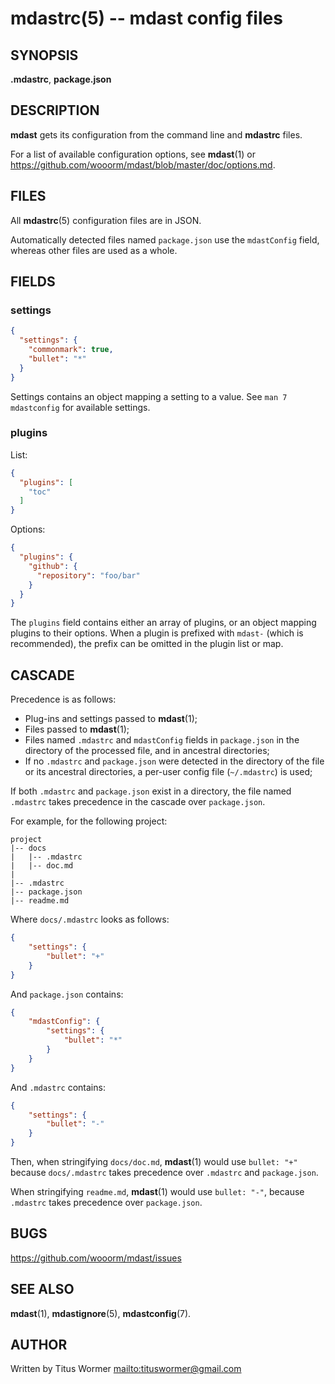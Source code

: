 # mdastrc(5) -- mdast config files

## SYNOPSIS

**.mdastrc**, **package.json**

## DESCRIPTION

**mdast** gets its configuration from the command line and **mdastrc** files.

For a list of available configuration options, see **mdast**(1) or <https://github.com/wooorm/mdast/blob/master/doc/options.md>.

## FILES

All **mdastrc**(5) configuration files are in JSON.

Automatically detected files named `package.json` use the `mdastConfig` field, whereas other files are used as a whole.

## FIELDS

### settings

```json
{
  "settings": {
    "commonmark": true,
    "bullet": "*"
  }
}
```

Settings contains an object mapping a setting to a value.
See `man 7 mdastconfig` for available settings.

### plugins

List:

```json
{
  "plugins": [
    "toc"
  ]
}
```

Options:

```json
{
  "plugins": {
    "github": {
      "repository": "foo/bar"
    }
  }
}
```

The `plugins` field contains either an array of plugins, or an object mapping plugins to their options.
When a plugin is prefixed with `mdast-` (which is recommended), the prefix can be omitted in the plugin list or map.

## CASCADE

Precedence is as follows:

*   Plug-ins and settings passed to **mdast**(1);
*   Files passed to **mdast**(1);
*   Files named `.mdastrc` and `mdastConfig` fields in `package.json` in the directory of the processed file, and in ancestral directories;
*   If no `.mdastrc` and `package.json` were detected in the directory of the file or its ancestral directories, a per-user config file (`~/.mdastrc`) is used;

If both `.mdastrc` and `package.json` exist in a directory, the file named `.mdastrc` takes precedence in the cascade over `package.json`.

For example, for the following project:

```text
project
|-- docs
|   |-- .mdastrc
|   |-- doc.md
|
|-- .mdastrc
|-- package.json
|-- readme.md
```

Where `docs/.mdastrc` looks as follows:

```json
{
    "settings": {
        "bullet": "+"
    }
}
```

And `package.json` contains:

```json
{
    "mdastConfig": {
        "settings": {
            "bullet": "*"
        }
    }
}
```

And `.mdastrc` contains:

```json
{
    "settings": {
        "bullet": "-"
    }
}
```

Then, when stringifying `docs/doc.md`, **mdast**(1) would use `bullet: "+"` because `docs/.mdastrc` takes precedence over `.mdastrc` and `package.json`.

When stringifying `readme.md`, **mdast**(1) would use `bullet: "-"`, because `.mdastrc` takes precedence over `package.json`.

## BUGS

<https://github.com/wooorm/mdast/issues>

## SEE ALSO

**mdast**(1), **mdastignore**(5), **mdastconfig**(7).

## AUTHOR

Written by Titus Wormer <mailto:tituswormer@gmail.com>
